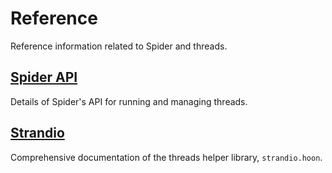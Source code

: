 # Reference

Reference information related to Spider and threads.

## [Spider API](/userspace/threads/reference/api)

Details of Spider's API for running and managing threads.

## [Strandio](/userspace/threads/reference/strandio)

Comprehensive documentation of the threads helper library, `strandio.hoon`.
